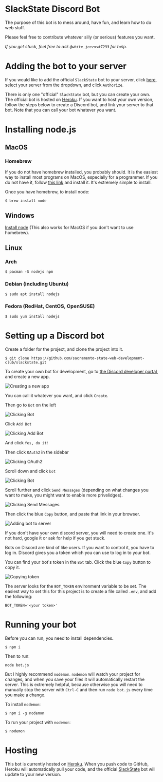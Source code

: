 # SlackState Discord Bot

The purpose of this bot is to mess around, have fun, and learn how to do web
stuff.

Please feel free to contribute whatever silly (or serious) features you want.

_If you get stuck, feel free to ask `@white_jeezus#7233` for help._

# Adding the bot to your server

If you would like to add the official `SlackState` bot to your server, click
[here][SlackState], select your server from the dropdown, and click `Authorize`.

There is only one "official" `SlackState` bot, but you can create your own. The
official bot is hosted on [Heroku]. If you want to host your own version, follow
the steps below to create a Discord bot, and link your server to that bot. Note
that you can call your bot whatever you want.

# Installing node.js

## MacOS

### Homebrew

If you do not have homebrew installed, you probably should. It is the easiest
way to install most programs on MacOS, especially for a programmer. If you do
not have it, follow [this link][homebrew] and install it. It's extremely simple
to install.

Once you have homebrew, to install node:

```
$ brew install node
```

## Windows

[Install node][nodejs] (This also works for MacOS if you don't want to use
homebrew).

## Linux

### Arch

```
$ pacman -S nodejs npm
```

### Debian (including Ubuntu)

```
$ sudo apt install nodejs
```

### Fedora (RedHat, CentOS, OpenSUSE)

```
$ sudo yum install nodejs
```

# Setting up a Discord bot

Create a folder for the project, and clone the project into it.

```
$ git clone https://github.com/sacramento-state-web-development-club/slackstate.git
```

To create your own bot for development, go to
[the Discord developer portal][discord-developer-portal], and create a new app.

![Creating a new app](screenshots/create-new-app.png)

You can call it whatever you want, and click `Create`.

Then go to `Bot` on the left

![Clicking Bot](screenshots/click-bot-sidebar.png)

Click `Add Bot`

![Clicking Add Bot](screenshots/click-add-bot.png)

And click `Yes, do it!`

Then click `OAuth2` in the sidebar

![Clicking OAuth2](screenshots/click-oauth2.png)

Scroll down and click `bot`

![Clicking Bot](screenshots/click-bot.png)

Scroll further and click `Send Messages` (depending on what changes you want to
make, you might want to enable more privelidges).

![Clicking Send Messages](screenshots/click-send-messages.png)

Then click the blue `Copy` button, and paste that link in your browser.

![Adding bot to server](screenshots/add-bot-to-server.png)

If you don't have your own discord server, you will need to create one. It's not
hard, google it or ask for help if you get stuck.

Bots on Discord are kind of like users. If you want to control it,
you have to log in. Discord gives you a token which you can use to log in to
your bot.

You can find your bot's token in the `Bot` tab. Click the blue `Copy` button to
copy it.

![Copying token](screenshots/copy-token.png)

The server looks for the `BOT_TOKEN` environment variable to be set. The easiest
way to set this for this project is to create a file called `.env`, and add the
following:

```
BOT_TOKEN='<your token>'
```

# Running your bot

Before you can run, you need to install dependencies.
```
$ npm i
```

Then to run:

```
node bot.js
```

But I highly recommend `nodemon`. `nodemon` will watch your project for changes,
and when you save your files it will automatically restart the server. This is
extremely helpful, because otherwise you will need to manually stop the server
with `Ctrl-C` and then run `node bot.js` every time you make a change.

To install `nodemon`:

```
$ npm i -g nodemon
```

To run your project with `nodemon`:

```
$ nodemon
```

# Hosting

This bot is currently hosted on [Heroku]. When you push code to GitHub, Heroku
will automatically pull your code, and the official [SlackState] bot will update
to your new version.

[discord-developer-portal]: https://discordapp.com/developers/applications/

[homebrew]: https://brew.sh/
[nodejs]: https://nodejs.org/en/
[Heroku]: https://heroku.com/
[SlackState]: https://discordapp.com/api/oauth2/authorize?client_id=559997859718627328&permissions=2048&scope=bot